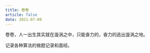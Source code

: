 ```yaml
---
title: 卷卷
article: false
date: 2021-07-09
---
```


卷卷，人一出生其实就在漩涡之中，只能奋力的，奋力的逃出漩涡之地。

记录各种算法的做题记录和面经。